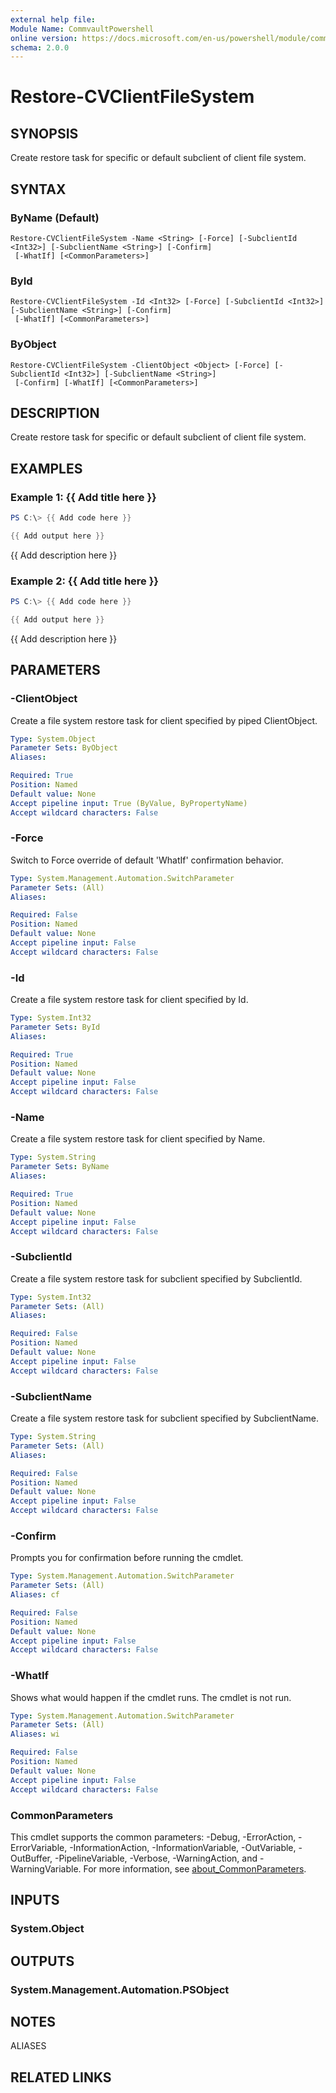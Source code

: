 ```yaml
---
external help file:
Module Name: CommvaultPowershell
online version: https://docs.microsoft.com/en-us/powershell/module/commvaultpowershell/restore-cvclientfilesystem
schema: 2.0.0
---
```


# Restore-CVClientFileSystem

## SYNOPSIS
Create restore task for specific or default subclient of client file system.

## SYNTAX

### ByName (Default)
```
Restore-CVClientFileSystem -Name <String> [-Force] [-SubclientId <Int32>] [-SubclientName <String>] [-Confirm]
 [-WhatIf] [<CommonParameters>]
```

### ById
```
Restore-CVClientFileSystem -Id <Int32> [-Force] [-SubclientId <Int32>] [-SubclientName <String>] [-Confirm]
 [-WhatIf] [<CommonParameters>]
```

### ByObject
```
Restore-CVClientFileSystem -ClientObject <Object> [-Force] [-SubclientId <Int32>] [-SubclientName <String>]
 [-Confirm] [-WhatIf] [<CommonParameters>]
```

## DESCRIPTION
Create restore task for specific or default subclient of client file system.

## EXAMPLES

### Example 1: {{ Add title here }}
```powershell
PS C:\> {{ Add code here }}

{{ Add output here }}
```

{{ Add description here }}

### Example 2: {{ Add title here }}
```powershell
PS C:\> {{ Add code here }}

{{ Add output here }}
```

{{ Add description here }}

## PARAMETERS

### -ClientObject
Create a file system restore task for client specified by piped ClientObject.

```yaml
Type: System.Object
Parameter Sets: ByObject
Aliases:

Required: True
Position: Named
Default value: None
Accept pipeline input: True (ByValue, ByPropertyName)
Accept wildcard characters: False
```

### -Force
Switch to Force override of default 'WhatIf' confirmation behavior.

```yaml
Type: System.Management.Automation.SwitchParameter
Parameter Sets: (All)
Aliases:

Required: False
Position: Named
Default value: None
Accept pipeline input: False
Accept wildcard characters: False
```

### -Id
Create a file system restore task for client specified by Id.

```yaml
Type: System.Int32
Parameter Sets: ById
Aliases:

Required: True
Position: Named
Default value: None
Accept pipeline input: False
Accept wildcard characters: False
```

### -Name
Create a file system restore task for client specified by Name.

```yaml
Type: System.String
Parameter Sets: ByName
Aliases:

Required: True
Position: Named
Default value: None
Accept pipeline input: False
Accept wildcard characters: False
```

### -SubclientId
Create a file system restore task for subclient specified by SubclientId.

```yaml
Type: System.Int32
Parameter Sets: (All)
Aliases:

Required: False
Position: Named
Default value: None
Accept pipeline input: False
Accept wildcard characters: False
```

### -SubclientName
Create a file system restore task for subclient specified by SubclientName.

```yaml
Type: System.String
Parameter Sets: (All)
Aliases:

Required: False
Position: Named
Default value: None
Accept pipeline input: False
Accept wildcard characters: False
```

### -Confirm
Prompts you for confirmation before running the cmdlet.

```yaml
Type: System.Management.Automation.SwitchParameter
Parameter Sets: (All)
Aliases: cf

Required: False
Position: Named
Default value: None
Accept pipeline input: False
Accept wildcard characters: False
```

### -WhatIf
Shows what would happen if the cmdlet runs.
The cmdlet is not run.

```yaml
Type: System.Management.Automation.SwitchParameter
Parameter Sets: (All)
Aliases: wi

Required: False
Position: Named
Default value: None
Accept pipeline input: False
Accept wildcard characters: False
```

### CommonParameters
This cmdlet supports the common parameters: -Debug, -ErrorAction, -ErrorVariable, -InformationAction, -InformationVariable, -OutVariable, -OutBuffer, -PipelineVariable, -Verbose, -WarningAction, and -WarningVariable. For more information, see [about_CommonParameters](http://go.microsoft.com/fwlink/?LinkID=113216).

## INPUTS

### System.Object

## OUTPUTS

### System.Management.Automation.PSObject

## NOTES

ALIASES

## RELATED LINKS

